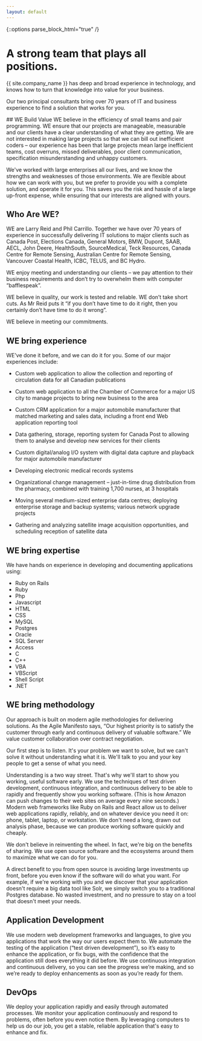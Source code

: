 ```yaml
---
layout: default
---
```


{::options parse_block_html="true" /}

<div class="jumbotron">
  <div class="container">

# A strong team that plays all positions.
{{ site.company_name }} has deep and broad experience in technology, and knows how to turn that knowledge into value for your business.

Our two principal consultants
bring over 70 years of IT and business experience
to find a solution that works for you.

  </div>
</div>
<div class="container">
<div class="row">
  <div class="col-md-6">
## WE Build Value
WE believe in the efficiency of small teams and pair programming.
WE ensure that our projects are manageable, measurable and our clients have a clear understanding of what they are getting.
We are not interested in making large projects so that we can bill out inefficient coders – our experience has been that large projects mean large inefficient teams, cost overruns, missed deliverables, poor client communication, specification misunderstanding and unhappy customers.

We've worked with large enterprises all our lives, and we know the strengths and weaknesses of those environments.
We are flexible about how we can work with you, but we prefer to provide you with a complete solution, and operate it for you.
This saves you the risk and hassle of a large up-front expense, while ensuring that our interests are aligned with yours.

## Who Are WE?
WE are Larry Reid and Phil Carrillo.
Together we have over 70 years of experience in successfully delivering IT solutions to major clients such as Canada Post, Elections Canada, General Motors, BMW, Dupont, SAAB, AECL, John Deere, HealthSouth, SourceMedical, Teck Resources, Canada Centre for Remote Sensing, Australian Centre for Remote Sensing, Vancouver Coastal Health, ICBC, TELUS, and BC Hydro.  

WE enjoy meeting and understanding our clients – we pay attention to their business requirements and don’t try to overwhelm them with computer “bafflespeak”.

WE believe in quality, our work is tested and reliable.  WE don’t take short cuts.
As Mr Reid puts it “if you don’t have time to do it right, then you certainly don’t have time to do it wrong”.

WE believe in meeting our commitments.

## WE bring experience
WE’ve done it before, and we can do it for you.  Some of our major experiences include:

* Custom web application to allow the collection and reporting of circulation data for all Canadian publications

* Custom web application to all the Chamber of Commerce for a major US city to manage projects to bring new business to the area

* Custom CRM application for a major automobile manufacturer that matched marketing and sales data, including a front end Web application reporting tool

* Data gathering, storage, reporting system for Canada Post to allowing them to analyse and develop new services for their clients

* Custom digital/analog I/O system with digital data capture and playback for major automobile manufacturer

* Developing electronic medical records systems

* Organizational change management – just-in-time drug distribution from the pharmacy, combined with training 1,700 nurses, at 3 hospitals

* Moving several medium-sized enterprise data centres; deploying enterprise storage and backup systems; various network upgrade projects

* Gathering and analyzing satellite image acquisition opportunities, and scheduling reception of satellite data

## WE bring expertise

We have hands on experience in developing and documenting applications using:

* Ruby on Rails
* Ruby
* Php
* Javascript
* HTML
* CSS
* MySQL
* Postgres
* Oracle
* SQL Server
* Access
* C
* C++
* VBA
* VBScript
* Shell Script
* .NET

## WE bring methodology
Our approach is built on modern agile methodologies for delivering solutions. As the Agile Manifesto says, “Our highest priority is to satisfy the customer through early and continuous delivery of valuable software.” We value customer collaboration over contract negotiation.

Our first step is to listen. It's your problem we want to solve, but we can't solve it without understanding what it is. We'll talk to you and your key people to get a sense of what you need.

Understanding is a two way street. That's why we'll start to show you working, useful software early. We use the techniques of test driven development, continuous integration, and continuous delivery to be able to rapidly and frequently show you working software. (This is how Amazon can push changes to their web sites on average every nine seconds.)
Modern web frameworks like Ruby on Rails and React allow us to deliver web applications rapidly, reliably, and on whatever device you need it on: phone, tablet, laptop, or workstation. We don't need a long, drawn out analysis phase, because we can produce working software quickly and cheaply.

We don't believe in reinventing the wheel. In fact, we're big on the benefits of sharing. We use open source software and the ecosystems around them to maximize what we can do for you.

A direct benefit to you from open source is avoiding large investments up front, before you even know if the software will do what you want. For example, if we're working with you and we discover that your application doesn't require a big data tool like Solr, we simply switch you to a traditional Postgres database. No wasted investment, and no pressure to stay on a tool that doesn't meet your needs.

## Application Development
We use modern web development frameworks and languages, to give you applications that work the way our users expect them to. We automate the testing of the application (“test driven development”), so it’s easy to enhance the application, or fix bugs, with the confidence that the application still does everything it did before. We use continuous integration and continuous delivery, so you can see the progress we’re making, and so we’re ready to deploy enhancements as soon as you’re ready for them.

## DevOps
We deploy your application rapidly and easily through automated processes. We monitor your application continuously and respond to problems, often before you even notice them. By leveraging computers to help us do our job, you get a stable, reliable application that's easy to enhance and fix.

  </div>
</div>
